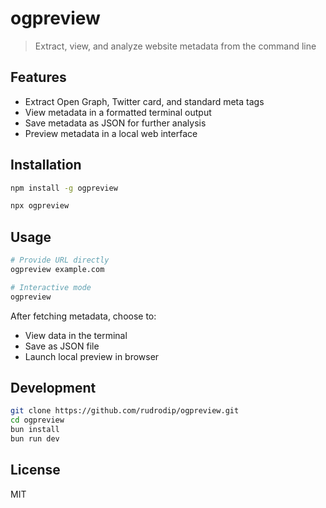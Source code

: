 # ogpreview

> Extract, view, and analyze website metadata from the command line

## Features

- Extract Open Graph, Twitter card, and standard meta tags
- View metadata in a formatted terminal output
- Save metadata as JSON for further analysis
- Preview metadata in a local web interface

## Installation

```bash
npm install -g ogpreview

npx ogpreview
```

## Usage

```bash
# Provide URL directly
ogpreview example.com

# Interactive mode
ogpreview
```

After fetching metadata, choose to:

- View data in the terminal
- Save as JSON file
- Launch local preview in browser

## Development

```bash
git clone https://github.com/rudrodip/ogpreview.git
cd ogpreview
bun install
bun run dev
```

## License

MIT
